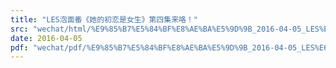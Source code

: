 ```yaml
---
title: "LES泡面番《她的初恋是女生》第四集来咯！"
src: "wechat/html/%E9%85%B7%E5%84%BF%E8%AE%BA%E5%9D%9B_2016-04-05_LES%E6%B3%A1%E9%9D%A2%E7%95%AA%E3%80%8A%E5%A5%B9%E7%9A%84%E5%88%9D%E6%81%8B%E6%98%AF%E5%A5%B3%E7%94%9F%E3%80%8B%E7%AC%AC%E5%9B%9B%E9%9B%86%E6%9D%A5%E5%92%AF%EF%BC%81.html"
date: 2016-04-05
pdf: "wechat/pdf/%E9%85%B7%E5%84%BF%E8%AE%BA%E5%9D%9B_2016-04-05_LES%E6%B3%A1%E9%9D%A2%E7%95%AA%E3%80%8A%E5%A5%B9%E7%9A%84%E5%88%9D%E6%81%8B%E6%98%AF%E5%A5%B3%E7%94%9F%E3%80%8B%E7%AC%AC%E5%9B%9B%E9%9B%86%E6%9D%A5%E5%92%AF%EF%BC%81.pdf"
---
```

